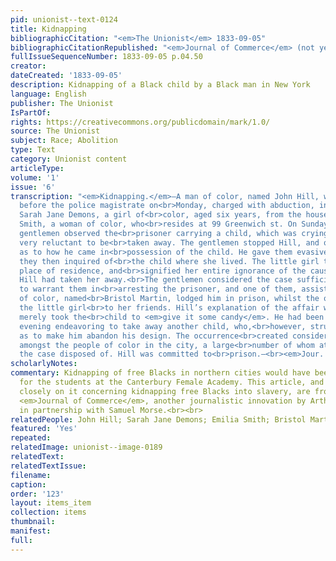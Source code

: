 ```yaml
---
pid: unionist--text-0124
title: Kidnapping
bibliographicCitation: "<em>The Unionist</em> 1833-09-05"
bibliographicCitationRepublished: "<em>Journal of Commerce</em> (not yet researched)"
fullIssueSequenceNumber: 1833-09-05 p.04.50
creator: 
dateCreated: '1833-09-05'
description: Kidnapping of a Black child by a Black man in New York
language: English
publisher: The Unionist
IsPartOf: 
rights: https://creativecommons.org/publicdomain/mark/1.0/
source: The Unionist
subject: Race; Abolition
type: Text
category: Unionist content
articleType: 
volume: '1'
issue: '6'
transcription: "<em>Kidnapping.</em>—A man of color, named John Hill, was brought
  before the police magistrate on<br>Monday, charged with abduction, in taking away
  Sarah Jane Demons, a girl of<br>color, aged six years, from the house of Emilia
  Smith, a woman of color, who<br>resides at 99 Greenwich st. On Sunday evening three
  gentlemen observed the<br>prisoner carrying a child, which was crying, and seemed
  very reluctant to be<br>taken away. The gentlemen stopped Hill, and questioned him
  as to how he came in<br>possession of the child. He gave them evasive answers, and
  they then inquired of<br>the child where she lived. The little girl told them her
  place of residence, and<br>signified her entire ignorance of the cause for which
  Hill had taken her away.<br>The gentlemen considered the case sufficiently suspicious
  to warrant them in<br>arresting the prisoner, and one of them, assisted by a man
  of color, named<br>Bristol Martin, lodged him in prison, whilst the other restored
  the little girl<br>to her friends. Hill’s explanation of the affair was, that he
  merely took the<br>child to <em>give it some candy</em>. He had been seen the same
  evening endeavoring to take away another child, who,<br>however, struggled so hard
  as to make him abandon his design. The occurrence<br>created considerable excitement
  amongst the people of color in the city, a large<br>number of whom attended to hear
  the case disposed of. Hill was committed to<br>prison.—<br><em>Jour. Com.</em>"
scholarlyNotes: 
commentary: Kidnapping of free Blacks in northern cities would have been a major fear
  for the students at the Canterbury Female Academy. This article, and the one preceding
  closely on it concerning kidnapping free Blacks into slavery, are from the New York
  <em>Journal of Commerce</em>, another journalistic innovation by Arthur Tappan,
  in partnership with Samuel Morse.<br><br>
relatedPeople: John Hill; Sarah Jane Demons; Emilia Smith; Bristol Martin
featured: 'Yes'
repeated: 
relatedImage: unionist--image-0189
relatedText: 
relatedTextIssue: 
filename: 
caption: 
order: '123'
layout: items_item
collection: items
thumbnail: 
manifest: 
full: 
---
```


